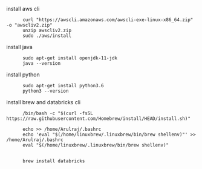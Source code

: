 install aws cli

          curl "https://awscli.amazonaws.com/awscli-exe-linux-x86_64.zip" -o "awscliv2.zip"
          unzip awscliv2.zip
          sudo ./aws/install
          
install java

          sudo apt-get install openjdk-11-jdk
          java --version

install python

          sudo apt-get install python3.6
          python3 --version

install brew and databricks cli

          /bin/bash -c "$(curl -fsSL https://raw.githubusercontent.com/Homebrew/install/HEAD/install.sh)"

          echo >> /home/Arulraj/.bashrc
          echo 'eval "$(/home/linuxbrew/.linuxbrew/bin/brew shellenv)"' >> /home/Arulraj/.bashrc
          eval "$(/home/linuxbrew/.linuxbrew/bin/brew shellenv)"


          brew install databricks 

